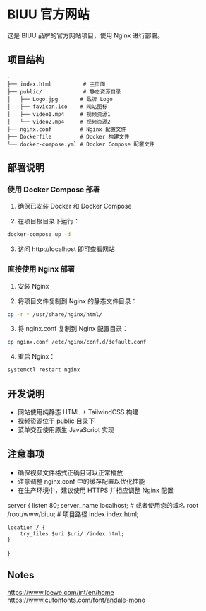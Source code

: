 # BIUU 官方网站

这是 BIUU 品牌的官方网站项目，使用 Nginx 进行部署。

## 项目结构

```
.
├── index.html          # 主页面
├── public/             # 静态资源目录
│   ├── Logo.jpg       # 品牌 Logo
│   ├── favicon.ico    # 网站图标
│   ├── video1.mp4     # 视频资源1
│   └── video2.mp4     # 视频资源2
├── nginx.conf         # Nginx 配置文件
├── Dockerfile         # Docker 构建文件
└── docker-compose.yml # Docker Compose 配置文件
```

## 部署说明

### 使用 Docker Compose 部署

1. 确保已安装 Docker 和 Docker Compose

2. 在项目根目录下运行：
```bash
docker-compose up -d
```

3. 访问 http://localhost 即可查看网站

### 直接使用 Nginx 部署

1. 安装 Nginx

2. 将项目文件复制到 Nginx 的静态文件目录：
```bash
cp -r * /usr/share/nginx/html/
```

3. 将 nginx.conf 复制到 Nginx 配置目录：
```bash
cp nginx.conf /etc/nginx/conf.d/default.conf
```

4. 重启 Nginx：
```bash
systemctl restart nginx
```

## 开发说明

- 网站使用纯静态 HTML + TailwindCSS 构建
- 视频资源位于 public 目录下
- 菜单交互使用原生 JavaScript 实现

## 注意事项

- 确保视频文件格式正确且可以正常播放
- 注意调整 nginx.conf 中的缓存配置以优化性能
- 在生产环境中，建议使用 HTTPS 并相应调整 Nginx 配置



server {
    listen 80;
    server_name localhost;  # 或者使用您的域名
    root /root/www/biuu;  # 项目路径
    index index.html;

    location / {
        try_files $uri $uri/ /index.html;
    }
}

## Notes
https://www.loewe.com/int/en/home
https://www.cufonfonts.com/font/andale-mono
